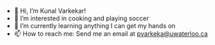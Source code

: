 - 👋 Hi, I’m Kunal Varkekar!
- 👀 I’m interested in cooking and playing soccer
- 🌱 I’m currently learning anything I can get my hands on
- 📫 How to reach me: Send me an email at pvarkeka@uwaterloo.ca

<!---
kuki1029/kuki1029 is a ✨ special ✨ repository because its `README.md` (this file) appears on your GitHub profile.
You can click the Preview link to take a look at your changes.
--->
